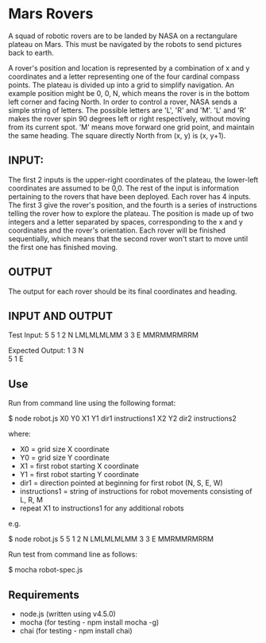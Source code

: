 
# Mars Rovers #
A squad of robotic rovers are to be landed by NASA on a rectangulare plateau on Mars. This must be navigated by the robots to send pictures back to earth.

A rover's position and location is represented by a combination of x and y coordinates and a letter representing one of the four cardinal compass points. The plateau is divided up into a grid to simplify navigation. An example position might be 0, 0, N, which means the rover is in the bottom left corner and facing North. In order to control a rover, NASA sends a simple string of letters. The possible letters are 'L', 'R' and 'M'. 'L' and 'R' makes the rover spin 90 degrees left or right respectively, without moving from its current spot. 'M' means move forward one grid point, and maintain the same heading. The square directly North from (x, y) is (x, y+1).

## INPUT: ##
The first 2 inputs is the upper-right coordinates of the plateau, the lower-left coordinates are assumed to be 0,0. The rest of the input is information pertaining to the rovers that have been deployed. Each rover has 4 inputs. The first 3 give the rover's position, and the fourth is a series of instructions telling the rover how to explore the plateau. The position is made up of two integers and a letter separated by spaces, corresponding to the x and y coordinates and the rover's orientation. Each rover will be finished sequentially, which means that the second rover won't start to move until the first one has finished moving.

## OUTPUT ##
The output for each rover should be its final coordinates and heading.

## INPUT AND OUTPUT ##
Test Input: 5 5 1 2 N LMLMLMLMM 3 3 E MMRMMRMRRM

Expected Output:
1 3 N</br>
5 1 E

## Use ##
Run from command line using the following format: 

$ node robot.js X0 Y0 X1 Y1 dir1 instructions1 X2 Y2 dir2 instructions2

where:

* X0 = grid size X coordinate
* Y0 = grid size Y coordinate
* X1 = first robot starting X coordinate
* Y1 = first robot starting Y coordinate
* dir1 = direction pointed at beginning for first robot (N, S, E, W)
* instructions1 = string of instructions for robot movements consisting of L, R, M
* repeat X1 to instructions1 for any additional robots

e.g. 

$ node robot.js 5 5 1 2 N LMLMLMLMM 3 3 E MMRMMRMRRM 

Run test from command line as follows: 

$ mocha robot-spec.js

## Requirements ##

* node.js (written using v4.5.0)
* mocha (for testing - npm install mocha -g)
* chai (for testing - npm install chai)
